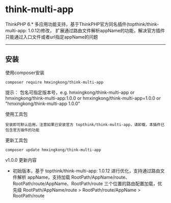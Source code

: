# think-multi-app
ThinkPHP 6.* 多应用功能支持，基于ThinkPHP官方同名插件(topthink/think-multi-app: 1.0.12)修改，
扩展通过路由文件解析appName的功能，解决官方插件只能通过入口文件或者url指定appName的问题

-------------------------------------------------

## 安装

使用composer安装

~~~
composer require hmxingkong/think-multi-app
~~~
提示： 包名可指定版本号，e.g. hmxingkong/think-multi-app or hmxingkong/think-multi-app:1.0.0 or hmxingkong/think-multi-app=1.0.0 or "hmxingkong/think-multi-app 1.0.0"

使用工具包
~~~
安装即可默认启用，注意如果已安装官方 topthink/think-multi-app，请卸载，本插件已包含官方插件的功能
~~~

更新工具包
~~~
composer update hmxingkong/think-multi-app
~~~

v1.0.0 更新内容
 + 初始版本，基于 topthink/think-multi-app: 1.0.12 进行优化，支持通过路由文件解析 appName，支持加载 RootPath/AppName/route、RootPath/route/AppName、RootPath/route 三个位置的路由配置加载，优先级 RootPath/AppName/route > RootPath/route/AppName > RootPath/route
  